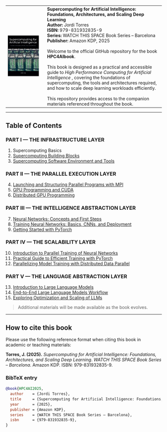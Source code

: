 <table>
  <tr>
    <td>
      <img src="https://github.com/jorditorresBCN/HPC4AIbook/blob/main/HPC4AIbook-cover.jpg" alt="Cover" width="620"/>
    </td>
    <td style="vertical-align: top; padding-left: 20px;">
      <strong>Supercomputing for Artificial Intelligence: Foundations, Architectures, and Scaling Deep Learning</strong><br>
      <strong>Author:</strong> Jordi Torres<br>
      <strong>ISBN:</strong> 979-831932835-9<br>
      <strong>Series:</strong> WATCH THIS SPACE Book Series – Barcelona<br>
      <strong>Publisher:</strong> Amazon KDP, 2025<br><br>
      Welcome to the official GitHub repository for the book <strong>HPC4AIbook</strong>.<br><br>
      This book is designed as a practical and accessible guide to <em>High Performance Computing for Artificial Intelligence </em>, covering the foundations of supercomputing, the tools and architectures required, and how to scale deep learning workloads efficiently.<br><br>
      This repository provides access to the companion materials referenced throughout the book.
    </td>
  </tr>
</table>


---

## Table of Contents

### PART I — THE INFRASTRUCTURE LAYER  
1. Supercomputing Basics  
2. [Supercomputing Building Blocks](./Chapter.02)  
3. [Supercomputing Software Environment and Tools](./Chapter.03)

### PART II — THE PARALLEL EXECUTION LAYER  
4. [Launching and Structuring Parallel Programs with MPI](./Chapter.04)  
5. [GPU Programming and CUDA](./Chapter.05)  
6. [Distributed GPU Programming](./Chapter.06)

### PART III — THE INTELLIGENCE ABSTRACTION LAYER  
7. [Neural Networks: Concepts and First Steps](./Chapter.07)  
8. [Training Neural Networks: Basics, CNNs, and Deployment](./Chapter.08)  
9. [Getting Started with PyTorch](./Chapter.09)

### PART IV — THE SCALABILITY LAYER  
10. [Introduction to Parallel Training of Neural Networks](./Chapter10)  
11. [Practical Guide to Efficient Training with PyTorch](./Chapter.11.12)  
12. [Parallelizing Model Training with Distributed Data Parallel](./Chapter.11.12)

### PART V — THE LANGUAGE ABSTRACTION LAYER  
13. [Introduction to Large Language Models](./Chapter.13)  
14. [End-to-End Large Language Models Workflow](./Chapter.14)  
15. [Exploring Optimization and Scaling of LLMs](./Chapter.15)

> Additional materials will be made available as the book evolves.

---

## How to cite this book

Please use the following reference format when citing this book in academic or teaching materials:

**Torres, J. (2025).** *Supercomputing for Artificial Intelligence: Foundations, Architectures, and Scaling Deep Learning*. *WATCH THIS SPACE Book Series – Barcelona*. Amazon KDP. ISBN: 979-831932835-9.

### BibTeX entry

```bibtex
@book{HPC4AI2025,
  author    = {Jordi Torres},
  title     = {Supercomputing for Artificial Intelligence: Foundations, Architectures, and Scaling Deep Learning},
  year      = {2025},
  publisher = {Amazon KDP},
  series    = {WATCH THIS SPACE Book Series – Barcelona},
  isbn      = {979-831932835-9},
}
